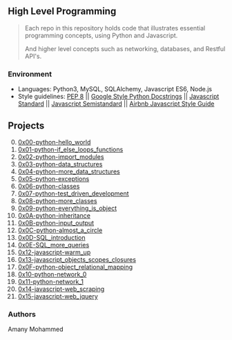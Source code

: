 ## High Level Programming
> Each repo in this repository holds code that illustrates essential programming concepts, using Python and Javascript.
> 
> And higher level concepts such as networking, databases, and Restful API's.

### Environment
* Languages: Python3, MySQL, SQLAlchemy, Javascript ES6, Node.js
* Style guidelines: [PEP 8](https://www.python.org/dev/peps/pep-0008/) || [Google Style Python Docstrings](http://sphinxcontrib-napoleon.readthedocs.io/en/latest/example_google.html) || [Javascript Standard](https://standardjs.com/rules.html) || [Javascript Semistandard](https://github.com/Flet/semistandard) || [Airbnb Javascript Style Guide](https://github.com/airbnb/javascript) 

## Projects
0. [0x00-python-hello_world](./0x00-python-hello_world)
1. [0x01-python-if_else_loops_functions](./0x01-python-if_else_loops_functions)
2. [0x02-python-import_modules](./0x02-python-import_modules)
3. [0x03-python-data_structures](./0x03-python-data_structures)
4. [0x04-python-more_data_structures](./0x04-python-more_data_structures)
5. [0x05-python-exceptions](./0x05-python-exceptions)
6. [0x06-python-classes](./0x06-python-classes)
7. [0x07-python-test_driven_development](./0x07-python-test_driven_development)
8. [0x08-python-more_classes](./0x08-python-more_classes)
9. [0x09-python-everything_is_object](./0x09-python-everything_is_object)
10. [0x0A-python-inheritance](./0x0A-python-inheritance)
11. [0x0B-python-input_output](./0x0B-python-input_output)
12. [0x0C-python-almost_a_circle](./0x0C-python-almost_a_circle)
13. [0x0D-SQL_introduction](./0x0D-SQL_introduction)
14. [0x0E-SQL_more_queries](./0x0E-SQL_more_queries)
16. [0x12-javascript-warm_up](./0x12-javascript-warm_up)
17. [0x13-javascript_objects_scopes_closures](./0x13-javascript_objects_scopes_closures)
18. [0x0F-python-object_relational_mapping](./0x0F-python-object_relational_mapping)
19. [0x10-python-network_0](./0x10-python-network_0)
20. [0x11-python-network_1](./0x11-python-network_1)
21. [0x14-javascript-web_scraping](./0x14-javascript-web_scraping)
22. [0x15-javascript-web_jquery](./0x15-javascript-web_jquery)


### Authors
Amany Mohammed
